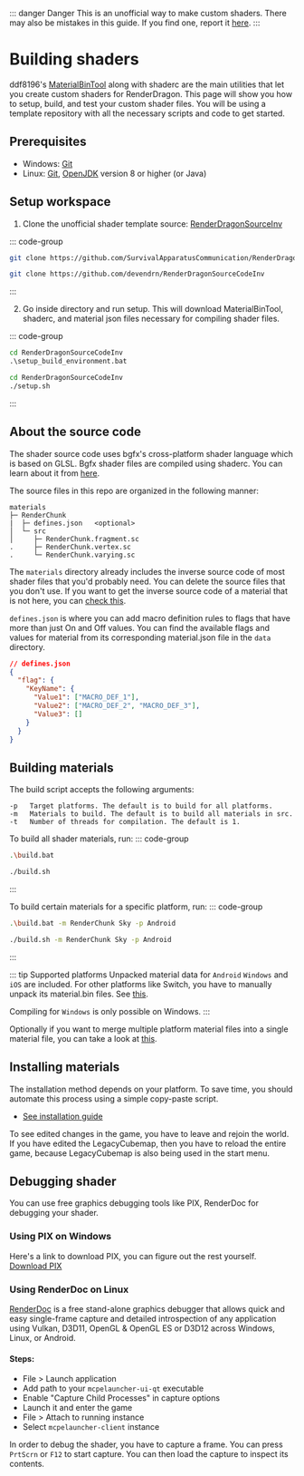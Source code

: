 ::: danger Danger
This is an unofficial way to make custom shaders.
There may also be mistakes in this guide.
If you find one, report it [here](https://github.com/lonelyang/renderdragon-apk/issues). 
:::
<br>

# Building shaders

ddf8196's [MaterialBinTool](https://github.com/ddf8196/MaterialBinTool) along with shaderc are the main utilities that let you create custom shaders for RenderDragon.
This page will show you how to setup, build, and test your custom shader files.
You will be using a template repository with all the necessary scripts and code to get started. 

## Prerequisites 

* Windows: [Git](https://git-scm.com/download/win)
* Linux: [Git](https://git-scm.com/download/linux), [OpenJDK](https://openjdk.org/) version 8 or higher (or Java)

## Setup workspace

1. Clone the unofficial shader template source: [RenderDragonSourceInv](https://github.com/SurvivalApparatusCommunication/RenderDragonSourceCodeInv)

::: code-group
```sh [Windows]
git clone https://github.com/SurvivalApparatusCommunication/RenderDragonSourceCodeInv
```
```sh [Linux]
git clone https://github.com/devendrn/RenderDragonSourceCodeInv
```
:::

2. Go inside directory and run setup. This will download MaterialBinTool, shaderc, and material json files necessary for compiling shader files.

::: code-group
```cmd [Windows]
cd RenderDragonSourceCodeInv
.\setup_build_environment.bat
```
```sh [Linux]
cd RenderDragonSourceCodeInv
./setup.sh
```
:::


## About the source code

The shader source code uses bgfx's cross-platform shader language which is based on GLSL.
Bgfx shader files are compiled using shaderc.
You can learn about it from [here](https://bkaradzic.github.io/bgfx/tools.html#shader-compiler-shaderc).

The source files in this repo are organized in the following manner:
```
materials
├─ RenderChunk
|  ├─ defines.json   <optional>
│  └─ src
│     ├─ RenderChunk.fragment.sc
.     ├─ RenderChunk.vertex.sc
.     └─ RenderChunk.varying.sc
```

The `materials` directory already includes the inverse source code of most shader files that you'd probably need.
You can delete the source files that you don't use.
If you want to get the inverse source code of a material that is not here, you can [check this](https://github.com/Veka0/mcbe-shader-codebase).

`defines.json` is where you can add macro definition rules to flags that have more than just On and Off values.
You can find the available flags and values for material from its corresponding material.json file in the `data` directory.

```json
// defines.json
{
  "flag": {
    "KeyName": {
      "Value1": ["MACRO_DEF_1"],
      "Value2": ["MACRO_DEF_2", "MACRO_DEF_3"],
      "Value3": []
    }
  }
}
```

## Building materials

The build script accepts the following arguments:

```
-p   Target platforms. The default is to build for all platforms.
-m   Materials to build. The default is to build all materials in src.
-t   Number of threads for compilation. The default is 1.
```

To build all shader materials, run:
::: code-group
```sh [Windows]
.\build.bat
```
```sh [Linux]
./build.sh
```
:::

To build certain materials for a specific platform, run:
::: code-group
```sh [Windows]
.\build.bat -m RenderChunk Sky -p Android
```
```sh [Linux]
./build.sh -m RenderChunk Sky -p Android
```
:::

::: tip Supported platforms
Unpacked material data for `Android` `Windows` and `iOS` are included.
For other platforms like Switch, you have to manually unpack its material.bin files. See [this](extra#unpack-data).

Compiling for `Windows` is only possible on Windows.
:::

Optionally if you want to merge multiple platform material files into a single material file, you can take a look at [this](extra#merged-data).

## Installing materials

The installation method depends on your platform.
To save time, you should automate this process using a simple copy-paste script. 

* [See installation guide](../shaders/installation/start)

To see edited changes in the game, you have to leave and rejoin the world.
If you have edited the LegacyCubemap, then you have to reload the entire game, because LegacyCubemap is also being used in the start menu.

## Debugging shader

You can use free graphics debugging tools like PIX, RenderDoc for debugging your shader.

### Using PIX on Windows

Here's a link to download PIX, you can figure out the rest yourself.  
[Download PIX](https://devblogs.microsoft.com/pix/download/)


### Using RenderDoc on Linux

[RenderDoc](https://renderdoc.org/) is a free stand-alone graphics debugger that allows quick and easy single-frame capture and detailed introspection of any application using Vulkan, D3D11, OpenGL & OpenGL ES or D3D12 across Windows, Linux, or Android.

#### Steps:
* File > Launch application
* Add path to your `mcpelauncher-ui-qt` executable
* Enable "Capture Child Processes" in capture options 
* Launch it and enter the game
* File > Attach to running instance
* Select `mcpelauncher-client` instance

In order to debug the shader, you have to capture a frame.
You can press `PrtScrn` or `F12` to start capture.
You can then load the capture to inspect its contents. 
